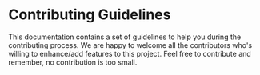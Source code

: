 # Contributing Guidelines
This documentation contains a set of guidelines to help you during the contributing process. We are happy to welcome all the contributors who's willing to enhance/add features to this project. Feel free to contribute and remember, no contribution is too small.
